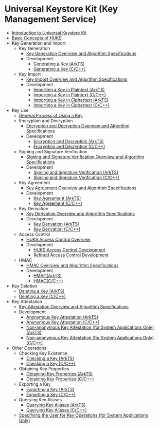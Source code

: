 # Universal Keystore Kit (Key Management Service)

- [Introduction to Universal Keystore Kit](huks-overview.md)
- [Basic Concepts of HUKS](huks-concepts.md)
- Key Generation and Import<!--huks-key-generation-import-->
  - Key Generation<!--huks-key-generation-->
    - [Key Generation Overview and Algorithm Specifications](huks-key-generation-overview.md)
    - Development<!--huks-key-generation-dev-->
      - [Generating a Key (ArkTS)](huks-key-generation-arkts.md)
      - [Generating a Key (C/C++)](huks-key-generation-ndk.md)
  - Key Import<!--huks-key-import-->
    - [Key Import Overview and Algorithm Specifications](huks-key-import-overview.md)
    - Development<!--huks-key-import-dev-->
      - [Importing a Key in Plaintext (ArkTS)](huks-import-key-in-plaintext-arkts.md)
      - [Importing a Key in Plaintext (C/C++)](huks-import-key-in-plaintext-ndk.md)
      - [Importing a Key in Ciphertext (ArkTS)](huks-import-wrapped-key-arkts.md)
      - [Importing a Key in Ciphertext (C/C++)](huks-import-wrapped-key-ndk.md)
- Key Use<!--huks-key-use-->
  - [General Process of Using a Key](huks-key-use-overview.md)
  - Encryption and Decryption<!--huks-encryption-decryption-->
    - [Encryption and Decryption Overview and Algorithm Specifications](huks-encryption-decryption-overview.md)
    - Development<!--huks-encryption-decryption-dev-->
      - [Encryption and Decryption (ArkTS)](huks-encryption-decryption-arkts.md)
      - [Encryption and Decryption (C/C++)](huks-encryption-decryption-ndk.md)
  - Signing and Signature Verification<!--huks-signing-signature-verification-->
    - [Signing and Signature Verification Overview and Algorithm Specifications](huks-signing-signature-verification-overview.md)
    - Development<!--huks-signing-signature-verification-dev-->
      - [Signing and Signature Verification (ArkTS)](huks-signing-signature-verification-arkts.md)
      - [Signing and Signature Verification (C/C++)](huks-signing-signature-verification-ndk.md)
  - Key Agreement<!--huks-key-agreement-->
    - [Key Agreement Overview and Algorithm Specifications](huks-key-agreement-overview.md)
    - Development<!--huks-key-agreement-dev-->
      - [Key Agreement (ArkTS)](huks-key-agreement-arkts.md)
      - [Key Agreement (C/C++)](huks-key-agreement-ndk.md)
  - Key Derivation<!--huks-key-derivation-->
    - [Key Derivation Overview and Algorithm Specifications](huks-key-derivation-overview.md)
    - Development<!--huks-key-derivation-dev-->
      - [Key Derivation (ArkTS)](huks-key-derivation-arkts.md)
      - [Key Derivation (C/C++)](huks-key-derivation-ndk.md)
  - Access Control <!--huks-identity-authentication-->
    - [HUKS Access Control Overview](huks-identity-authentication-overview.md)
    - Development<!--huks-identity-authentication-dev-->
      - [HUKS Access Control Development](huks-user-identity-authentication.md)
      - [Refined Access Control Development](huks-refined-user-identity-authentication.md)
  - HMAC<!--huks-hmac-->
    - [HMAC Overview and Algorithm Specifications](huks-hmac-overview.md)
    - Development<!--huks-hmac-dev-->
      - [HMAC(ArkTS)](huks-hmac-arkts.md)
      - [HMAC(C/C++)](huks-hmac-ndk.md)
- Key Deletion <!--huks-delete-key-->
  - [Deleting a Key (ArkTS)](huks-delete-key-arkts.md)
  - [Deleting a Key (C/C++)](huks-delete-key-ndk.md)
- Key Attestation<!--huks-key-attestation-->
  - [Key Attestation Overview and Algorithm Specifications](huks-key-attestation-overview.md)
  - Development<!--huks-key-attestation-dev-->
    - [Anonymous Key Attestation (ArkTS)](huks-key-anon-attestation-arkts.md)
    - [Anonymous Key Attestation (C/C++)](huks-key-anon-attestation-ndk.md)
    <!--Del-->
    - [Non-anonymous Key Attestation (for System Applications Only) (ArkTS)](huks-key-attestation-arkts-sys.md)
    - [Non-anonymous Key Attestation (for System Applications Only) (C/C++)](huks-key-attestation-ndk-sys.md)
    <!--DelEnd-->
- Other Operations<!--huks-other-operations-->
  - Checking Key Existence<!--huks-check-key-->
    - [Checking a Key (ArkTS)](huks-check-key-arkts.md)
    - [Checking a Key (C/C++)](huks-check-key-ndk.md)
  - Obtaining Key Properties<!--huks-obtain-key-properties-->
    - [Obtaining Key Properties (ArkTS)](huks-obtain-key-properties-arkts.md)
    - [Obtaining Key Properties (C/C++)](huks-obtain-key-properties-ndk.md)
  - Exporting a Key<!--huks-export-key-->
    - [Exporting a Key (ArkTS)](huks-export-key-arkts.md)
    - [Exporting a Key (C/C++)](huks-export-key-ndk.md)
  - Querying Key Aliases<!--huks-list-aliases-->
    - [Querying Key Aliases (ArkTS)](huks-list-aliases-arkts.md)
    - [Querying Key Aliases (C/C++)](huks-list-aliases-ndk.md)
  <!--Del-->
  - [Specifying the User for Key Operations (for System Applications Only)](huks-as-user-sys.md)
  <!--DelEnd-->
